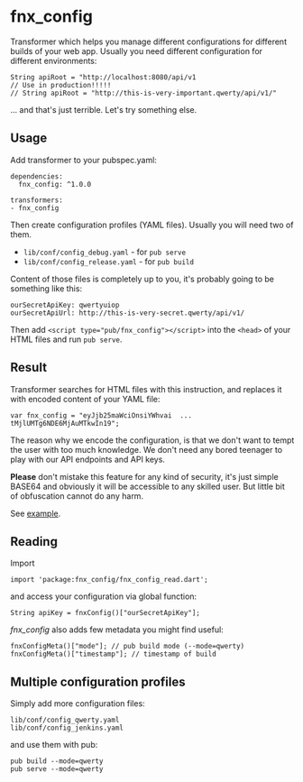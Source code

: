 # fnx_config

Transformer which helps you manage different configurations for different builds of your web app.
Usually you need different configuration for different environments:

    String apiRoot = "http://localhost:8080/api/v1
    // Use in production!!!!!
    // String apiRoot = "http://this-is-very-important.qwerty/api/v1/"
    
... and that's just terrible. Let's try something else.    
        
## Usage

Add transformer to your pubspec.yaml:

    dependencies:
      fnx_config: ^1.0.0
    
    transformers:
    - fnx_config

Then create configuration profiles (YAML files). Usually you will need two of them.
 
- `lib/conf/config_debug.yaml` - for `pub serve`
- `lib/conf/config_release.yaml` - for `pub build`

Content of those files is completely up to you, it's probably going to be something like this:

    ourSecretApiKey: qwertyuiop
    ourSecretApiUrl: http://this-is-very-secret.qwerty/api/v1/

Then add `<script type="pub/fnx_config"></script>` into the `<head>`
of your HTML files and run `pub serve`.

## Result

Transformer searches for HTML files with this instruction, and replaces it with encoded content of
your YAML file:

    var fnx_config = "eyJjb25maWciOnsiYWhvai  ... tMjlUMTg6NDE6MjAuMTkwIn19";
    
The reason why we encode the configuration, is that we don't want to
tempt the user with too much knowledge. We don't need any bored teenager
to play with our API endpoints and API keys.

**Please** don't mistake this feature for any kind of security,
it's just simple BASE64 and obviously it will be accessible to any skilled user. 
But little bit of obfuscation cannot do any harm. 

See [example]().

## Reading

Import

    import 'package:fnx_config/fnx_config_read.dart';

and access your configuration via global function:

    String apiKey = fnxConfig()["ourSecretApiKey"];
    
*fnx_config* also adds few metadata you might find useful:

    fnxConfigMeta()["mode"]; // pub build mode (--mode=qwerty)
    fnxConfigMeta()["timestamp"]; // timestamp of build    
        
## Multiple configuration profiles
        
Simply add more configuration files:

    lib/conf/config_qwerty.yaml
    lib/conf/config_jenkins.yaml

and use them with pub:
     
    pub build --mode=qwerty
    pub serve --mode=qwerty
            
    
